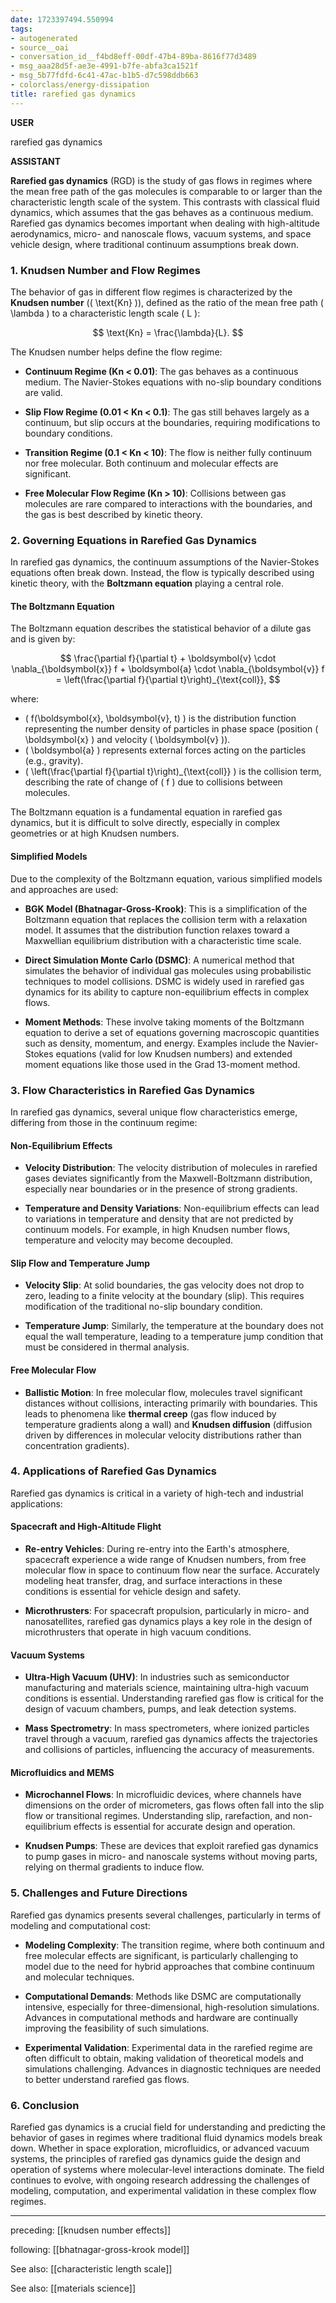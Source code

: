 ```yaml
---
date: 1723397494.550994
tags:
- autogenerated
- source__oai
- conversation_id__f4bd8eff-00df-47b4-89ba-8616f77d3489
- msg_aaa28d5f-ae3e-4991-b7fe-abfa3ca1521f
- msg_5b77fdfd-6c41-47ac-b1b5-d7c598ddb663
- colorclass/energy-dissipation
title: rarefied gas dynamics
---
```


**USER**

rarefied gas dynamics


**ASSISTANT**

**Rarefied gas dynamics** (RGD) is the study of gas flows in regimes where the mean free path of the gas molecules is comparable to or larger than the characteristic length scale of the system. This contrasts with classical fluid dynamics, which assumes that the gas behaves as a continuous medium. Rarefied gas dynamics becomes important when dealing with high-altitude aerodynamics, micro- and nanoscale flows, vacuum systems, and space vehicle design, where traditional continuum assumptions break down.

### 1. **Knudsen Number and Flow Regimes**

The behavior of gas in different flow regimes is characterized by the **Knudsen number** (\( \text{Kn} \)), defined as the ratio of the mean free path \( \lambda \) to a characteristic length scale \( L \):

$$
\text{Kn} = \frac{\lambda}{L}.
$$

The Knudsen number helps define the flow regime:

- **Continuum Regime (Kn < 0.01)**: The gas behaves as a continuous medium. The Navier-Stokes equations with no-slip boundary conditions are valid.
  
- **Slip Flow Regime (0.01 < Kn < 0.1)**: The gas still behaves largely as a continuum, but slip occurs at the boundaries, requiring modifications to boundary conditions.
  
- **Transition Regime (0.1 < Kn < 10)**: The flow is neither fully continuum nor free molecular. Both continuum and molecular effects are significant.
  
- **Free Molecular Flow Regime (Kn > 10)**: Collisions between gas molecules are rare compared to interactions with the boundaries, and the gas is best described by kinetic theory.

### 2. **Governing Equations in Rarefied Gas Dynamics**

In rarefied gas dynamics, the continuum assumptions of the Navier-Stokes equations often break down. Instead, the flow is typically described using kinetic theory, with the **Boltzmann equation** playing a central role.

#### **The Boltzmann Equation**

The Boltzmann equation describes the statistical behavior of a dilute gas and is given by:

$$
\frac{\partial f}{\partial t} + \boldsymbol{v} \cdot \nabla_{\boldsymbol{x}} f + \boldsymbol{a} \cdot \nabla_{\boldsymbol{v}} f = \left(\frac{\partial f}{\partial t}\right)_{\text{coll}},
$$

where:
- \( f(\boldsymbol{x}, \boldsymbol{v}, t) \) is the distribution function representing the number density of particles in phase space (position \( \boldsymbol{x} \) and velocity \( \boldsymbol{v} \)).
- \( \boldsymbol{a} \) represents external forces acting on the particles (e.g., gravity).
- \( \left(\frac{\partial f}{\partial t}\right)_{\text{coll}} \) is the collision term, describing the rate of change of \( f \) due to collisions between molecules.

The Boltzmann equation is a fundamental equation in rarefied gas dynamics, but it is difficult to solve directly, especially in complex geometries or at high Knudsen numbers.

#### **Simplified Models**

Due to the complexity of the Boltzmann equation, various simplified models and approaches are used:

- **BGK Model (Bhatnagar-Gross-Krook)**: This is a simplification of the Boltzmann equation that replaces the collision term with a relaxation model. It assumes that the distribution function relaxes toward a Maxwellian equilibrium distribution with a characteristic time scale.
  
- **Direct Simulation Monte Carlo (DSMC)**: A numerical method that simulates the behavior of individual gas molecules using probabilistic techniques to model collisions. DSMC is widely used in rarefied gas dynamics for its ability to capture non-equilibrium effects in complex flows.

- **Moment Methods**: These involve taking moments of the Boltzmann equation to derive a set of equations governing macroscopic quantities such as density, momentum, and energy. Examples include the Navier-Stokes equations (valid for low Knudsen numbers) and extended moment equations like those used in the Grad 13-moment method.

### 3. **Flow Characteristics in Rarefied Gas Dynamics**

In rarefied gas dynamics, several unique flow characteristics emerge, differing from those in the continuum regime:

#### **Non-Equilibrium Effects**
- **Velocity Distribution**: The velocity distribution of molecules in rarefied gases deviates significantly from the Maxwell-Boltzmann distribution, especially near boundaries or in the presence of strong gradients.
  
- **Temperature and Density Variations**: Non-equilibrium effects can lead to variations in temperature and density that are not predicted by continuum models. For example, in high Knudsen number flows, temperature and velocity may become decoupled.

#### **Slip Flow and Temperature Jump**
- **Velocity Slip**: At solid boundaries, the gas velocity does not drop to zero, leading to a finite velocity at the boundary (slip). This requires modification of the traditional no-slip boundary condition.
  
- **Temperature Jump**: Similarly, the temperature at the boundary does not equal the wall temperature, leading to a temperature jump condition that must be considered in thermal analysis.

#### **Free Molecular Flow**
- **Ballistic Motion**: In free molecular flow, molecules travel significant distances without collisions, interacting primarily with boundaries. This leads to phenomena like **thermal creep** (gas flow induced by temperature gradients along a wall) and **Knudsen diffusion** (diffusion driven by differences in molecular velocity distributions rather than concentration gradients).

### 4. **Applications of Rarefied Gas Dynamics**

Rarefied gas dynamics is critical in a variety of high-tech and industrial applications:

#### **Spacecraft and High-Altitude Flight**
- **Re-entry Vehicles**: During re-entry into the Earth's atmosphere, spacecraft experience a wide range of Knudsen numbers, from free molecular flow in space to continuum flow near the surface. Accurately modeling heat transfer, drag, and surface interactions in these conditions is essential for vehicle design and safety.
  
- **Microthrusters**: For spacecraft propulsion, particularly in micro- and nanosatellites, rarefied gas dynamics plays a key role in the design of microthrusters that operate in high vacuum conditions.

#### **Vacuum Systems**
- **Ultra-High Vacuum (UHV)**: In industries such as semiconductor manufacturing and materials science, maintaining ultra-high vacuum conditions is essential. Understanding rarefied gas flow is critical for the design of vacuum chambers, pumps, and leak detection systems.
  
- **Mass Spectrometry**: In mass spectrometers, where ionized particles travel through a vacuum, rarefied gas dynamics affects the trajectories and collisions of particles, influencing the accuracy of measurements.

#### **Microfluidics and MEMS**
- **Microchannel Flows**: In microfluidic devices, where channels have dimensions on the order of micrometers, gas flows often fall into the slip flow or transitional regimes. Understanding slip, rarefaction, and non-equilibrium effects is essential for accurate design and operation.
  
- **Knudsen Pumps**: These are devices that exploit rarefied gas dynamics to pump gases in micro- and nanoscale systems without moving parts, relying on thermal gradients to induce flow.

### 5. **Challenges and Future Directions**

Rarefied gas dynamics presents several challenges, particularly in terms of modeling and computational cost:

- **Modeling Complexity**: The transition regime, where both continuum and free molecular effects are significant, is particularly challenging to model due to the need for hybrid approaches that combine continuum and molecular techniques.
  
- **Computational Demands**: Methods like DSMC are computationally intensive, especially for three-dimensional, high-resolution simulations. Advances in computational methods and hardware are continually improving the feasibility of such simulations.

- **Experimental Validation**: Experimental data in the rarefied regime are often difficult to obtain, making validation of theoretical models and simulations challenging. Advances in diagnostic techniques are needed to better understand rarefied gas flows.

### 6. **Conclusion**

Rarefied gas dynamics is a crucial field for understanding and predicting the behavior of gases in regimes where traditional fluid dynamics models break down. Whether in space exploration, microfluidics, or advanced vacuum systems, the principles of rarefied gas dynamics guide the design and operation of systems where molecular-level interactions dominate. The field continues to evolve, with ongoing research addressing the challenges of modeling, computation, and experimental validation in these complex flow regimes.


---

preceding: [[knudsen number effects]]  


following: [[bhatnagar-gross-krook model]]

See also: [[characteristic length scale]]


See also: [[materials science]]